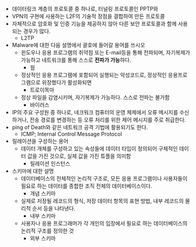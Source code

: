 - 데이터링크 계층의 프로토콜 중 하나로, 터널링 프로토콜인 PPTP와
- VPN의 구현에 사용하는 L2F의 기술적 장점을 결합하여 만든 프로토콜
- 자체적으로 암호화 및 인증 기능을 제공하지 않아 다른 보안 프로토콜과 함께 사용되는 경우가 많다.
  - L2TP
- Malware에 대한 다음 설명에서 괄호에 들어갈 용어를 쓰시오
  - 윈도우나 응용 프로그램의 취약점 또는 E-mail등을 통해 전파되며, 자기복제가 가능하고 네트워크를 통해 스스로 **전파가 가능**하다. 
    - 웜
  - 정상적인 응용 프로그램에 포함되어 실행되는 악성코드로, 정상적인 응용프로그램으로 위장했다가 활성화되면 
    - 트로이목마
  - 정상 파일을 감염시키며, 자기복제가 가능하다. 스스로 전파는 불가함
    - 바이러스
- IP의 주요 구성원 중 하나로, 네크워크 컴퓨터의 운영 체제에서 오류 메시지를 수신하거나, 전송 경로를 변경하는 등 오류 처리를 위한 제어 메시지를 주로 취급한다.
- ping of Death와 같은 네트워크 공격 기법에 활용되기도 한다.
  - ICMP; Internal Control Message Protocol 
- 릴레이션을 구성하는 용어
    - 데이터 개체를 구성하고 있는 속성들에 데이터 타입이 정의되어 구체적인 데이터 값을 가진 것으로, 실제 값을 가진 튜플을 의미함
      - 릴레이션 인스턴스 
- 스키마에 대한 설명
  - 데이터베이스의 전체적인 논리적 구조로, 모든 응용 프로그램이나 사용자들이 필요로 하는 데이터를 종합한 조직 전체의 데이터베이스이다.
    - 개념 스키마
  - 실제로 저장될 레코드의 형식, 저장 데이터 항목의 표현 방법, 내부 레코드의 물리적 순서 등을 나타낸다.
    - 내부 스키마 
  - 사용자나 응용 프로그래머가 각 개인의 입장에서 필요로 하는 데이터베이스의 논리적 구조를 정의한 것
    - 외부 스키마 